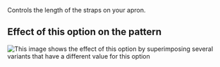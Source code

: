 Controls the length of the straps on your apron.

## Effect of this option on the pattern

![This image shows the effect of this option by superimposing several variants that have a different value for this option](albert\_chestdepth\_sample.svg "Effect of this option on the pattern")
